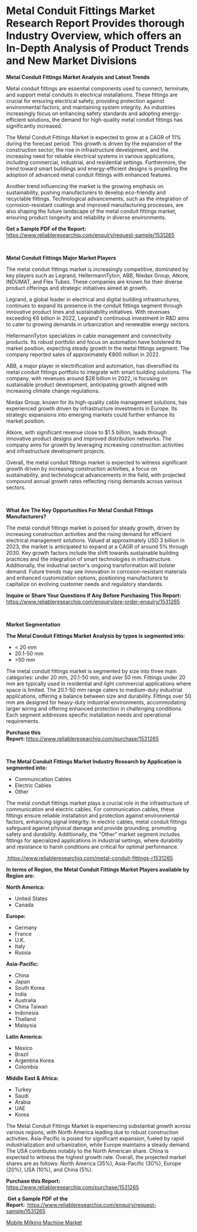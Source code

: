 <p><h1>Metal Conduit Fittings Market Research Report Provides thorough Industry Overview, which offers an In-Depth Analysis of Product Trends and New Market Divisions</h1></p><p><strong>Metal Conduit Fittings Market Analysis and Latest Trends</strong></p>
<p><p>Metal conduit fittings are essential components used to connect, terminate, and support metal conduits in electrical installations. These fittings are crucial for ensuring electrical safety, providing protection against environmental factors, and maintaining system integrity. As industries increasingly focus on enhancing safety standards and adopting energy-efficient solutions, the demand for high-quality metal conduit fittings has significantly increased.</p><p>The Metal Conduit Fittings Market is expected to grow at a CAGR of 11% during the forecast period. This growth is driven by the expansion of the construction sector, the rise in infrastructure development, and the increasing need for reliable electrical systems in various applications, including commercial, industrial, and residential settings. Furthermore, the trend toward smart buildings and energy-efficient designs is propelling the adoption of advanced metal conduit fittings with enhanced features.</p><p>Another trend influencing the market is the growing emphasis on sustainability, pushing manufacturers to develop eco-friendly and recyclable fittings. Technological advancements, such as the integration of corrosion-resistant coatings and improved manufacturing processes, are also shaping the future landscape of the metal conduit fittings market, ensuring product longevity and reliability in diverse environments.</p></p>
<p><strong>Get a Sample PDF of the Report:&nbsp;</strong> <a href="https://www.reliableresearchiq.com/enquiry/request-sample/1531265?utm_campaign=2301&utm_medium=2&utm_source=Github&utm_content=ia&utm_term=09042025&utm_id=metal-conduit-fittings">https://www.reliableresearchiq.com/enquiry/request-sample/1531265</a></p>
<p>&nbsp;</p>
<p><strong>Metal Conduit Fittings Major Market Players</strong></p>
<p><p>The metal conduit fittings market is increasingly competitive, dominated by key players such as Legrand, HellermannTyton, ABB, Niedax Group, Atkore, INDUMAT, and Flex Tubes. These companies are known for their diverse product offerings and strategic initiatives aimed at growth.</p><p>Legrand, a global leader in electrical and digital building infrastructures, continues to expand its presence in the conduit fittings segment through innovative product lines and sustainability initiatives. With revenues exceeding €6 billion in 2022, Legrand's continuous investment in R&D aims to cater to growing demands in urbanization and renewable energy sectors.</p><p>HellermannTyton specializes in cable management and connectivity products. Its robust portfolio and focus on automation have bolstered its market position, expecting steady growth in the metal fittings segment. The company reported sales of approximately €800 million in 2022.</p><p>ABB, a major player in electrification and automation, has diversified its metal conduit fittings portfolio to integrate with smart building solutions. The company, with revenues around $28 billion in 2022, is focusing on sustainable product development, anticipating growth aligned with increasing climate change regulations.</p><p>Niedax Group, known for its high-quality cable management solutions, has experienced growth driven by infrastructure investments in Europe. Its strategic expansions into emerging markets could further enhance its market position.</p><p>Atkore, with significant revenue close to $1.5 billion, leads through innovative product designs and improved distribution networks. The company aims for growth by leveraging increasing construction activities and infrastructure development projects.</p><p>Overall, the metal conduit fittings market is expected to witness significant growth driven by increasing construction activities, a focus on sustainability, and technological advancements in the field, with projected compound annual growth rates reflecting rising demands across various sectors.</p></p>
<p>&nbsp;</p>
<p><strong>What Are The Key Opportunities For Metal Conduit Fittings Manufacturers?</strong></p>
<p><p>The metal conduit fittings market is poised for steady growth, driven by increasing construction activities and the rising demand for efficient electrical management solutions. Valued at approximately USD 3 billion in 2023, the market is anticipated to expand at a CAGR of around 5% through 2030. Key growth factors include the shift towards sustainable building practices and the integration of smart technologies in infrastructure. Additionally, the industrial sector's ongoing transformation will bolster demand. Future trends may see innovation in corrosion-resistant materials and enhanced customization options, positioning manufacturers to capitalize on evolving customer needs and regulatory standards.</p></p>
<p><strong>Inquire or Share Your Questions If Any Before Purchasing This Report:</strong> <a href="https://www.reliableresearchiq.com/enquiry/pre-order-enquiry/1531265?utm_campaign=2301&utm_medium=2&utm_source=Github&utm_content=ia&utm_term=09042025&utm_id=metal-conduit-fittings">https://www.reliableresearchiq.com/enquiry/pre-order-enquiry/1531265</a></p>
<p>&nbsp;</p>
<p><strong>Market Segmentation</strong></p>
<p><strong>The Metal Conduit Fittings Market Analysis by types is segmented into:</strong></p>
<p><ul><li>< 20 mm</li><li>20.1-50 mm</li><li>>50 mm</li></ul></p>
<p><p>The metal conduit fittings market is segmented by size into three main categories: under 20 mm, 20.1-50 mm, and over 50 mm. Fittings under 20 mm are typically used in residential and light commercial applications where space is limited. The 20.1-50 mm range caters to medium-duty industrial applications, offering a balance between size and durability. Fittings over 50 mm are designed for heavy-duty industrial environments, accommodating larger wiring and offering enhanced protection in challenging conditions. Each segment addresses specific installation needs and operational requirements.</p></p>
<p><strong>Purchase this Report:&nbsp;</strong><a href="https://www.reliableresearchiq.com/purchase/1531265?utm_campaign=2301&utm_medium=2&utm_source=Github&utm_content=ia&utm_term=09042025&utm_id=metal-conduit-fittings">https://www.reliableresearchiq.com/purchase/1531265</a></p>
<p>&nbsp;</p>
<p><strong>The Metal Conduit Fittings Market Industry Research by Application is segmented into:</strong></p>
<p><ul><li>Communication Cables</li><li>Electric Cables</li><li>Other</li></ul></p>
<p><p>The metal conduit fittings market plays a crucial role in the infrastructure of communication and electric cables. For communication cables, these fittings ensure reliable installation and protection against environmental factors, enhancing signal integrity. In electric cables, metal conduit fittings safeguard against physical damage and provide grounding, promoting safety and durability. Additionally, the "Other" market segment includes fittings for specialized applications in industrial settings, where durability and resistance to harsh conditions are critical for optimal performance.</p></p>
<p><a href="https://www.reliableresearchiq.com/metal-conduit-fittings-r1531265?utm_campaign=2301&utm_medium=2&utm_source=Github&utm_content=ia&utm_term=09042025&utm_id=metal-conduit-fittings">&nbsp;https://www.reliableresearchiq.com/metal-conduit-fittings-r1531265</a></p>
<p><strong>In terms of Region, the Metal Conduit Fittings Market Players available by Region are:</strong></p>
<p>
    <p> <strong> North America: </strong>
        <ul>
            <li>United States</li>
            <li>Canada</li>
        </ul>
        </p> 
    <p> <strong> Europe: </strong>
        <ul>
            <li>Germany</li>
            <li>France</li>
            <li>U.K.</li>
            <li>Italy</li>
            <li>Russia</li>
        </ul>
        </p> 
    <p> <strong> Asia-Pacific: </strong>
        <ul>
            <li>China</li>
            <li>Japan</li>
            <li>South Korea</li>
            <li>India</li>
            <li>Australia</li>
            <li>China Taiwan</li>
            <li>Indonesia</li>
            <li>Thailand</li>
            <li>Malaysia</li>
        </ul>
        </p> 
    <p> <strong> Latin America: </strong>
        <ul>
            <li>Mexico</li>
            <li>Brazil</li>
            <li>Argentina Korea</li>
            <li>Colombia</li>
        </ul>
        </p> 
    <p> <strong> Middle East & Africa: </strong>
        <ul>
            <li>Turkey</li>
            <li>Saudi</li>
            <li>Arabia</li>
            <li>UAE</li>
            <li>Korea</li>
        </ul>
    </p>
    </p>
<p><p>The Metal Conduit Fittings Market is experiencing substantial growth across various regions, with North America leading due to robust construction activities. Asia-Pacific is poised for significant expansion, fueled by rapid industrialization and urbanization, while Europe maintains a steady demand. The USA contributes notably to the North American share. China is expected to witness the highest growth rate. Overall, the projected market shares are as follows: North America (35%), Asia-Pacific (30%), Europe (20%), USA (10%), and China (5%).</p></p>
<p><strong>Purchase this Report: </strong><a href="https://www.reliableresearchiq.com/purchase/1531265?utm_campaign=2301&utm_medium=2&utm_source=Github&utm_content=ia&utm_term=09042025&utm_id=metal-conduit-fittings">https://www.reliableresearchiq.com/purchase/1531265</a></p>
<p>&nbsp;<strong>Get a Sample PDF of the Report:&nbsp;&nbsp;</strong><a href="https://www.reliableresearchiq.com/enquiry/request-sample/1531265?utm_campaign=2301&utm_medium=2&utm_source=Github&utm_content=ia&utm_term=09042025&utm_id=metal-conduit-fittings">https://www.reliableresearchiq.com/enquiry/request-sample/1531265</a></p>
<p><strong></strong></p>
<p><p><a href="https://github.com/sca704osol/Market-Research-Report-List-1/blob/main/mobile-milking-machine-market.md?utm_campaign=2301&utm_medium=2&utm_source=Github&utm_content=ia&utm_term=09042025&utm_id=metal-conduit-fittings">Mobile Milking Machine Market</a></p></p>